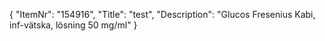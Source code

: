 {
  "ItemNr": "154916",
  "Title": "test",
  "Description": "Glucos Fresenius Kabi, inf-vätska, lösning 50 mg/ml"
}